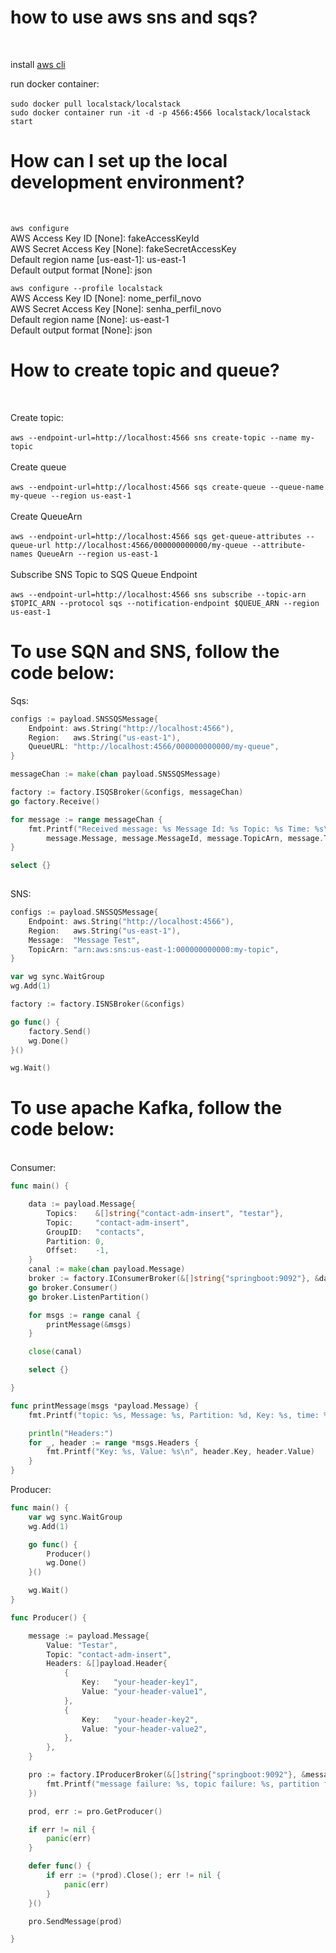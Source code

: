 
<h1>how to use aws sns and sqs?</h1>
<br />
<p>
install <a href="https://docs.aws.amazon.com/cli/latest/userguide/getting-started-install.html" title="aws cli">aws cli</a> 
<br />

run docker container:<br /><br/>
`sudo docker pull localstack/localstack`<br />
`sudo docker container run -it -d -p 4566:4566 localstack/localstack start`<br />


<h1>How can I set up the local development environment?</h1><br />

`aws configure`<br />
	AWS Access Key ID [None]: fakeAccessKeyId <br />
	AWS Secret Access Key [None]: fakeSecretAccessKey<br />
	Default region name [us-east-1]: us-east-1<br />
	Default output format [None]: json<br />
    

`aws configure --profile localstack`<br />
	AWS Access Key ID [None]: nome_perfil_novo<br />
	AWS Secret Access Key [None]: senha_perfil_novo<br />
	Default region name [None]: us-east-1<br />
	Default output format [None]: json<br />
</p>
<p>
<h1>How to create topic and queue?</h1><br />

Create topic:<br/><br/>
`aws --endpoint-url=http://localhost:4566 sns create-topic --name my-topic`
<br /><br/>
Create queue
<br /><br/>
`aws --endpoint-url=http://localhost:4566 sqs create-queue --queue-name my-queue --region us-east-1`
<br /><br/>
Create QueueArn
<br /><br/>
`aws --endpoint-url=http://localhost:4566 sqs get-queue-attributes --queue-url http://localhost:4566/000000000000/my-queue --attribute-names QueueArn --region us-east-1`
<br /><br/>
Subscribe SNS Topic to SQS Queue Endpoint
<br /><br/>
`aws --endpoint-url=http://localhost:4566 sns subscribe --topic-arn $TOPIC_ARN --protocol sqs --notification-endpoint $QUEUE_ARN --region us-east-1`
</p>

<h1>To use SQN and SNS, follow the code below:</h1>
Sqs:

```go
configs := payload.SNSSQSMessage{
	Endpoint: aws.String("http://localhost:4566"),
	Region:   aws.String("us-east-1"),
	QueueURL: "http://localhost:4566/000000000000/my-queue",
}

messageChan := make(chan payload.SNSSQSMessage)

factory := factory.ISQSBroker(&configs, messageChan)
go factory.Receive()

for message := range messageChan {
	fmt.Printf("Received message: %s Message Id: %s Topic: %s Time: %s\n",
		message.Message, message.MessageId, message.TopicArn, message.Timestamp)
}

select {}
	
```
SNS:
```go
configs := payload.SNSSQSMessage{
	Endpoint: aws.String("http://localhost:4566"),
	Region:   aws.String("us-east-1"),
	Message:  "Message Test",
	TopicArn: "arn:aws:sns:us-east-1:000000000000:my-topic",
}

var wg sync.WaitGroup
wg.Add(1)

factory := factory.ISNSBroker(&configs)

go func() {
	factory.Send()
	wg.Done()
}()

wg.Wait()
```
<h1>To use apache Kafka, follow the code below:</h1>
<br/>
Consumer:

```go
func main() {

	data := payload.Message{
		Topics:    &[]string{"contact-adm-insert", "testar"},
		Topic:     "contact-adm-insert",
		GroupID:   "contacts",
		Partition: 0,
		Offset:    -1,
	}
	canal := make(chan payload.Message)
	broker := factory.IConsumerBroker(&[]string{"springboot:9092"}, &data, canal)
	go broker.Consumer()
	go broker.ListenPartition()

	for msgs := range canal {
		printMessage(&msgs)
	}

	close(canal)

	select {}

}

func printMessage(msgs *payload.Message) {
	fmt.Printf("topic: %s, Message: %s, Partition: %d, Key: %s, time: %s\n", msgs.Topic, msgs.Value, msgs.Partition, msgs.Key, msgs.Time.Format("2006-01-02 15:04:05"))

	println("Headers:")
	for _, header := range *msgs.Headers {
		fmt.Printf("Key: %s, Value: %s\n", header.Key, header.Value)
	}
}
```

Producer:

```go
func main() {
	var wg sync.WaitGroup
	wg.Add(1)

	go func() {
		Producer()
		wg.Done()
	}()

	wg.Wait()
}

func Producer() {

	message := payload.Message{
		Value: "Testar",
		Topic: "contact-adm-insert",
		Headers: &[]payload.Header{
			{
				Key:   "your-header-key1",
				Value: "your-header-value1",
			},
			{
				Key:   "your-header-key2",
				Value: "your-header-value2",
			},
		},
	}

	pro := factory.IProducerBroker(&[]string{"springboot:9092"}, &message, producer.GetConfig(), func(messages payload.Message) {
		fmt.Printf("message failure: %s, topic failure: %s, partition failure: %d \n", messages.Value, messages.Topic, messages.Partition)
	})

	prod, err := pro.GetProducer()

	if err != nil {
		panic(err)
	}

	defer func() {
		if err := (*prod).Close(); err != nil {
			panic(err)
		}
	}()

	pro.SendMessage(prod)

}
```